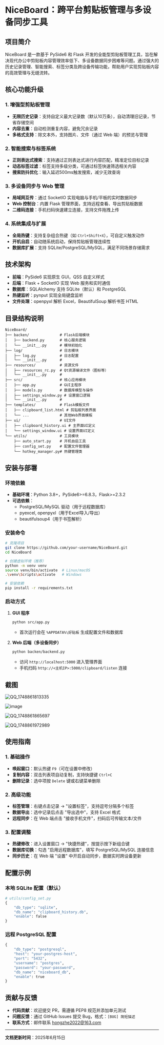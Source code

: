 # NiceBoard：跨平台剪贴板管理与多设备同步工具

## 项目简介
NiceBoard 是一款基于 PySide6 和 Flask 开发的全能型剪贴板管理工具，旨在解决现代办公中剪贴板内容管理效率低下、多设备数据同步困难等问题。通过强大的历史记录管理、智能搜索、标签分类及跨设备传输功能，帮助用户实现剪贴板内容的高效管理与无缝流转。


## 核心功能升级
### 1. **增强型剪贴板管理**
- **无限历史记录**：支持自定义最大记录数（默认10万条），自动清理旧记录，节省存储空间
- **内容去重**：自动检测重复内容，避免冗余记录
- **多格式支持**：除文本外，支持图片、文件（通过 Web 端）的预览与管理

### 2. **智能搜索与标签系统**
- **正则表达式搜索**：支持通过正则表达式进行内容匹配，精准定位目标记录
- **动态标签过滤**：标签支持多级分类，可通过标签快速筛选相关内容
- **搜索防抖优化**：输入延迟500ms触发搜索，减少无效查询

### 3. **多设备同步与 Web 管理**
- **局域网互传**：通过 SocketIO 实现电脑与手机/平板的实时数据同步
- **Web 控制台**：内置 Flask 管理界面，支持远程查看、导出剪贴板数据
- **二维码连接**：手机扫码快速建立连接，支持文件拖拽上传

### 4. **系统集成与扩展**
- **全局热键**：支持复杂组合热键（如 `Ctrl+Shift+X`），可自定义触发动作
- **开机自启**：自动随系统启动，保持剪贴板管理连续性
- **数据库扩展**：支持 SQLite/PostgreSQL/MySQL，满足不同场景存储需求


## 技术架构
- **前端**：PySide6 实现原生 GUI，QSS 自定义样式
- **后端**：Flask + SocketIO 实现 Web 服务和实时通信
- **数据库**：SQLAlchemy 支持 SQLite（默认）和 PostgreSQL
- **热键监听**：pynput 实现全局键盘监听
- **文件处理**：openpyxl 解析 Excel，BeautifulSoup 解析书签 HTML



## 目录结构说明
```
NiceBoard/
├── backen/              # Flask后端模块
│   ├── backend.py       # 核心服务逻辑
│   └── __init__.py      # 模块初始化
├── log/                 # 日志模块
│   ├── log.py           # 日志配置
│   └── __init__.py      # 
├── resources/           # 资源文件
│   ├── resources_rc.py  # Qt资源编译文件（图标等）
│   └── __init__.py      # 
├── src/                 # 核心应用模块
│   ├── app.py           # GUI主程序
│   ├── models.py        # 数据库模型与操作
│   ├── settings_window.py # 设置窗口逻辑
│   └── __init__.py      # 
├── templates/           # Flask模板文件
│   ├── clipboard_list.html # 剪贴板列表界面
│   └── ...              # 其他Web界面模板
├── ui/                  # UI文件
│   ├── clipboard_history.ui # 主界面UI定义
│   └── settings_window.ui # 设置界面UI定义
└── utils/               # 工具模块
    ├── auto_start.py    # 开机自启工具
    ├── config_set.py    # 配置文件管理器
    └── hotkey_manager.py# 热键管理类
```


## 安装与部署
### 环境依赖
- **基础环境**：Python 3.8+，PySide6>=6.8.3，Flask>=2.3.2
- **可选依赖**：
  - PostgreSQL/MySQL 驱动（用于远程数据库）
  - pyexcel, openpyxl（用于Excel导入/导出）
  - beautifulsoup4（用于书签解析）

### 安装命令
```bash
# 克隆项目
git clone https://github.com/your-username/NiceBoard.git
cd NiceBoard

# 创建虚拟环境（推荐）
python -m venv venv
source venv/bin/activate  # Linux/macOS
.\venv\Scripts\activate   # Windows

# 安装依赖
pip install -r requirements.txt
```

### 启动方式
1. **GUI 程序**  
   ```bash
   python src/app.py
   ```
   - 首次运行会在 `%APPDATA%\好贴板` 生成配置文件和数据库

2. **Web 后端（多设备同步）**  
   ```bash
   python backen/backend.py
   ```
   - 访问 `http://localhost:5000` 进入管理界面
   - 手机扫码 `http://<主机IP>:5000/clipboard/listen` 连接

## 截图

![QQ_1748861813335](https://github.com/user-attachments/assets/3d98e40f-20b6-4958-a8c5-c1ffaca8371c)

![image](https://github.com/user-attachments/assets/6e1618d4-c66f-43d3-aaf7-211e1977dc1a)

![QQ_1748861865697](https://github.com/user-attachments/assets/83fb1914-de56-4261-8da4-3adc6d0585b3)

![QQ_1748861972989](https://github.com/user-attachments/assets/7238fbd5-946b-42bd-a920-bad22a457c5e)


## 使用指南
### 1. **基础操作**
- **唤起窗口**：默认热键 `F9`（可在设置中修改）
- **复制内容**：双击列表项自动复制，支持快捷键 `Ctrl+C`
- **删除记录**：选中项按 `Delete` 键或右键菜单删除

### 2. **高级功能**
- **标签管理**：右键点击记录 → "设置标签"，支持逗号分隔多个标签
- **数据导出**：选中记录后点击 "导出选中"，支持 Excel 格式
- **远程同步**：在 Web 端点击 "接收手机文件"，扫码后可传输文本/文件

### 3. **配置调整**
- **热键修改**：进入设置窗口 → "快捷热键"，按提示按下新组合键
- **数据库切换**：勾选 "启用远程数据库"，填写 PostgreSQL/MySQL 连接信息
- **同步历史**：在 Web 端 "设置" 中开启自动同步，数据实时跨设备更新


## 配置示例
### 本地 SQLite 配置（默认）
```python
# utils/config_set.py
{
    "db_type": "sqlite",
    "db_name": "clipboard_history.db",
    "enable": false
}
```

### 远程 PostgreSQL 配置
```python
{
    "db_type": "postgresql",
    "host": "your-postgres-host",
    "port": "5432",
    "username": "postgres",
    "password": "your-password",
    "db_name": "niceboard_db",
    "enable": true
}
```


## 贡献与反馈
- **代码贡献**：欢迎提交 PR，需遵循 PEP8 规范并添加单元测试
- **问题反馈**：通过 GitHub Issues 提交 Bug，格式：`[BUG] 简短描述`
- **联系方式**：邮件联系 <hongzhe2022@163.com>


---

**文档更新时间**：2025年6月15日

